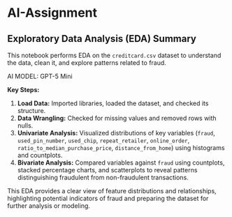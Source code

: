 # AI-Assignment

## Exploratory Data Analysis (EDA) Summary

This notebook performs EDA on the `creditcard.csv` dataset to understand the data, clean it, and explore patterns related to fraud.

AI MODEL: GPT-5 Mini

**Key Steps:**

1. **Load Data:** Imported libraries, loaded the dataset, and checked its structure.
2. **Data Wrangling:** Checked for missing values and removed rows with nulls.
3. **Univariate Analysis:** Visualized distributions of key variables (`fraud`, `used_pin_number`, `used_chip`, `repeat_retailer`, `online_order`, `ratio_to_median_purchase_price`, `distance_from_home`) using histograms and countplots.
4. **Bivariate Analysis:** Compared variables against `fraud` using countplots, stacked percentage charts, and scatterplots to reveal patterns distinguishing fraudulent from non-fraudulent transactions.

This EDA provides a clear view of feature distributions and relationships, highlighting potential indicators of fraud and preparing the dataset for further analysis or modeling.



